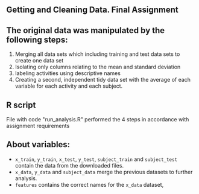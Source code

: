 ## Getting and Cleaning Data. Final Assignment

## The original data was manipulated by the following steps:

1. Merging all data sets which including training and test data sets to create one data set
2. Isolating only columns relating to the mean and standard deviation
3. labeling activities using descriptive names
4. Creating a second, independent tidy data set with the average of each variable for each activity and each subject.

## R script
File with code "run_analysis.R" performed the 4 steps in accordance with assignment requirements

## About variables:
* `x_train`, `y_train`, `x_test`, `y_test`, `subject_train` and `subject_test` contain the data from the downloaded files.
* `x_data`, `y_data` and `subject_data` merge the previous datasets to further analysis.
* `features` contains the correct names for the `x_data` dataset, 